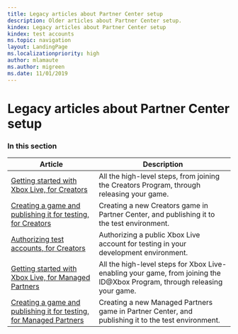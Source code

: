 ```yaml
---
title: Legacy articles about Partner Center setup
description: Older articles about Partner Center setup.
kindex: Legacy articles about Partner Center setup
kindex: test accounts
ms.topic: navigation
layout: LandingPage
ms.localizationpriority: high
author: mlamaute
ms.author: migreen
ms.date: 11/01/2019
---
```


# Legacy articles about Partner Center setup


### In this section

| Article | Description |
|---------|-------------|
| [Getting started with Xbox Live, for Creators](live-get-started-creators.md) | All the high-level steps, from joining the Creators Program, through releasing your game. |
| [Creating a game and publishing it for testing, for Creators](live-create-and-test-creators-title.md) | Creating a new Creators game in Partner Center, and publishing it to the test environment. |
| [Authorizing test accounts, for Creators](live-authorize-xbox-live-accounts.md) | Authorizing a public Xbox Live account for testing in your development environment. |
| [Getting started with Xbox Live, for Managed Partners](live-get-started-xbl-partner.md) | All the high-level steps for Xbox Live-enabling your game, from joining the ID@Xbox Program, through releasing your game. |
| [Creating a game and publishing it for testing, for Managed Partners](live-create-new-title-partner.md) | Creating a new Managed Partners game in Partner Center, and publishing it to the test environment. |
